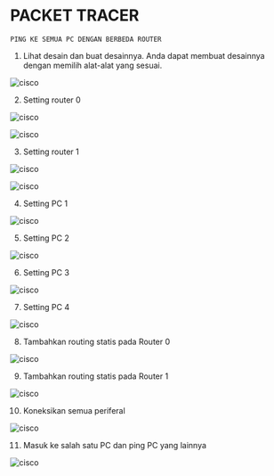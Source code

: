 # PACKET TRACER
  

    

    PING KE SEMUA PC DENGAN BERBEDA ROUTER
    

1. Lihat desain dan buat desainnya. Anda dapat membuat desainnya dengan memilih alat-alat yang sesuai.
   
![cisco](../assets/cisco1.jpg)

2. Setting router 0
   
![cisco](../assets/cisco2.jpg)

![cisco](../assets/cisco3.jpg)

3. Setting router 1
   
![cisco](../assets/cisco4.jpg)

![cisco](../assets/cisco5.jpg)

4. Setting PC 1

![cisco](../assets/cisco7.jpg)

5. Setting PC 2
    
![cisco](../assets/cisco8.jpg)

6. Setting PC 3

![cisco](../assets/cisco9.jpg)

7. Setting PC 4
    
![cisco](../assets/cisco10.jpg)

8. Tambahkan routing statis pada Router 0
    
![cisco](../assets/cisco11.jpg)

9. Tambahkan routing statis pada Router 1
    
![cisco](../assets/cisco12.jpg)

10. Koneksikan semua periferal
    
![cisco](../assets/cisco13.jpg)

11. Masuk ke salah satu PC dan ping PC yang lainnya
    
![cisco](../assets/cisco14.jpg)

